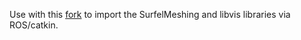 Use with this [fork](https://github.com/jonasgerne/surfelmeshing) to import the SurfelMeshing and libvis libraries via ROS/catkin.